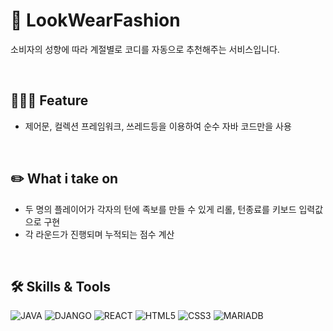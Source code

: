 # 📝 LookWearFashion

소비자의 성향에 따라 계절별로 코디를 자동으로 추천해주는 서비스입니다.

<br/>

## 🧑🏻‍💻 Feature

- 제어문, 컬렉션 프레임워크, 쓰레드등을 이용하여 순수 자바 코드만을 사용

<br/>

## :pencil2: What i take on

- 두 명의 플레이어가 각자의 턴에 족보를 만들 수 있게 리롤, 턴종료를 키보드 입력값으로 구현
- 각 라운드가 진행되며 누적되는 점수 계산

<br/>

## 🛠 Skills & Tools
![JAVA](https://img.shields.io/badge/Java-007396?style=flat-square&logo=Java&logoColor=white)
![DJANGO](https://img.shields.io/badge/Django-092E20?style=flat-square&logo=Django&logoColor=white)
![REACT](https://img.shields.io/badge/React-61DAFB?style=flat-square&logo=React&logoColor=white)
![HTML5](https://img.shields.io/badge/Html5-E34F26?style=flat-square&logo=Html5&logoColor=white)
![CSS3](https://img.shields.io/badge/Css3-d1572B6?style=flat-square&logo=Css3&logoColor=white)
![MARIADB](https://img.shields.io/badge/MariaDB-003545?style=flat-square&logo=MariaDB&logoColor=white)

<br/>
